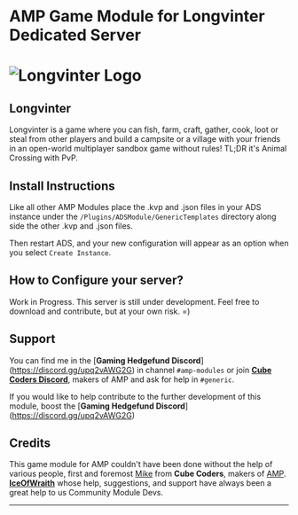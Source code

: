 # AMP Game Module for Longvinter Dedicated Server

# ![Longvinter Logo](https://cdn2.steamgriddb.com/file/sgdb-cdn/logo_thumb/e4ab8ee6b520ad4cb99d124ea0e3a493.png)



## Longvinter


Longvinter is a game where you can fish, farm, craft, gather, cook, loot or steal from other players and build a campsite or a village with your friends in an open-world multiplayer sandbox game without rules! TL;DR it's Animal Crossing with PvP. 


## Install Instructions

Like all other AMP Modules place the .kvp and .json files in your ADS instance under the `/Plugins/ADSModule/GenericTemplates` directory along side the other .kvp and .json files.

Then restart ADS, and your new configuration will appear as an option when you select `Create Instance`.

## How to Configure your server?

Work in Progress.  This server is still under development.  Feel free to download and contribute, but at your own risk. =)

## Support

You can find me in the [**Gaming Hedgefund Discord**] (https://discord.gg/upq2vAWG2G) in channel `#amp-modules` or join **[Cube Coders Discord](https://discord.gg/cubecoders)**, makers of AMP and ask for help in `#generic`.

If you would like to help contribute to the further development of this module, boost the [**Gaming Hedgefund Discord**] (https://discord.gg/upq2vAWG2G)

## Credits

This game module for AMP couldn't have been done without the help of various people, first and foremost [Mike](https://github.com/PhonicUK) from **Cube Coders**, makers of [AMP](https://cubecoders.com/AMP).  **[IceOfWraith](https://github.com/IceOfWraith)** whose help, suggestions, and support have always been a great help to us Community Module Devs.


------

